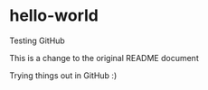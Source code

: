 # hello-world
Testing GitHub

 This is a change to the original README document


Trying things out in GitHub :)

